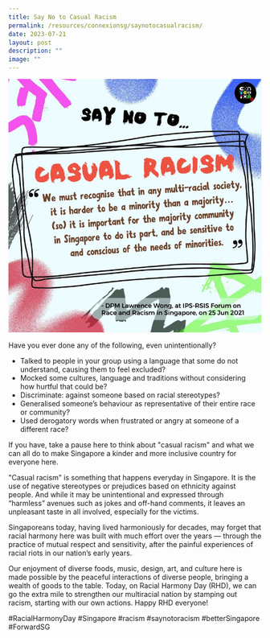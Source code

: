 ```yaml
---
title: Say No to Casual Racism
permalink: /resources/connexionsg/saynotocasualracism/
date: 2023-07-21
layout: post
description: ""
image: ""
---
```

![](/images/connexionsg/2023/casual%20racism.PNG)

Have you ever done any of the following, even unintentionally?
- Talked to people in your group using a language that some do not understand, causing them to feel excluded?
- Mocked some cultures, language and traditions without considering how hurtful that could be?
- Discriminate: against someone based on racial stereotypes?
- Generalised someone’s behaviour as representative of their entire race or community?
- Used derogatory words when frustrated or angry at someone of a different race?

If you have, take a pause here to think about "casual racism" and what we can all do to make Singapore a kinder and more inclusive country for everyone here.

"Casual racism" is something that happens everyday in Singapore. It is the use of negative stereotypes or prejudices based on ethnicity against people. And while it may be unintentional and expressed through “harmless” avenues such as jokes and off-hand comments, it leaves an unpleasant taste in all involved, especially for the victims.

Singaporeans today, having lived harmoniously for decades, may forget that racial harmony here was built with much effort over the years — through the practice of mutual respect and sensitivity, after the painful experiences of racial riots in our nation’s early years.

Our enjoyment of diverse foods, music, design, art, and culture here is made possible by the peaceful interactions of diverse people, bringing a wealth of goods to the table. Today, on Racial Harmony Day (RHD), we can go the extra mile to strengthen our multiracial nation by stamping out racism, starting with our own actions. Happy RHD everyone!

#RacialHarmonyDay #Singapore #racism #saynotoracism #betterSingapore #ForwardSG